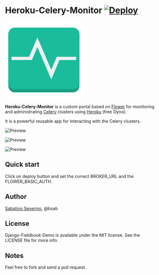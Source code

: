 Heroku-Celery-Monitor  [![Deploy](https://www.herokucdn.com/deploy/button.png)](https://heroku.com/deploy)
=========

![Preview](hcm.png)

**Heroku-Celery-Monitor** is a custom portal based on [Flower](https://github.com/mher/flower/) for monitoring and administrating [Celery](http://www.celeryproject.org/) clusters 
using [Heroku](https://devcenter.heroku.com/articles/free-dyno-hours) (free Dyno).

It is a powerful reusable app for interacting with the Celery clusters.

![Preview](http://flower.readthedocs.io/en/latest/_images/dashboard.png)

![Preview](http://flower.readthedocs.io/en/latest/_images/tasks.png)

![Preview](http://flower.readthedocs.io/en/latest/_images/monitor.png)

Quick start
-----------
Click on deploy button and set the correct BROKER_URL and the FLOWER_BASIC_AUTH.

## Author

[Sabatino Severino](https://about.me/the_sab), @bsab

## License

Django-Fieldbook-Demo is available under the MIT license. See the LICENSE file for more info.

Notes
------

Feel free to fork and send a pull request.

